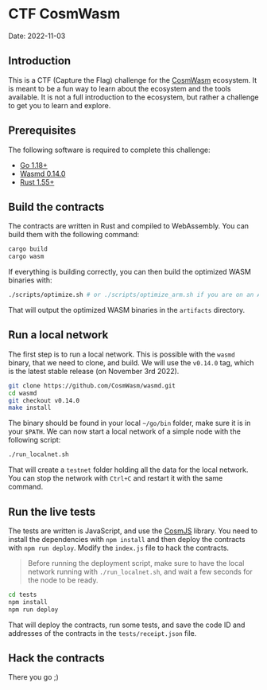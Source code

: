 # CTF CosmWasm

Date: 2022-11-03

## Introduction

This is a CTF (Capture the Flag) challenge for the [CosmWasm](https://cosmwasm.com/) ecosystem. It is meant to be a fun way to learn about the ecosystem and the tools available. It is not a full introduction to the ecosystem, but rather a challenge to get you to learn and explore.

## Prerequisites

The following software is required to complete this challenge:

  * [Go 1.18+](https://golang.org/dl/)
  * [Wasmd 0.14.0](https://github.com/CosmWasm/wasmd/tree/v0.14.0)
  * [Rust 1.55+](https://www.rust-lang.org/tools/install)

## Build the contracts

The contracts are written in Rust and compiled to WebAssembly. You can build them with the following command:

```bash
cargo build
cargo wasm
```

If everything is building correctly, you can then build the optimized WASM binaries with:

```bash
./scripts/optimize.sh # or ./scripts/optimize_arm.sh if you are on an ARM machine
```

That will output the optimized WASM binaries in the `artifacts` directory.

## Run a local network

The first step is to run a local network. This is possible with the `wasmd` binary, that we need to clone, and build. We will use the `v0.14.0` tag, which is the latest stable release (on November 3rd 2022).

```bash
git clone https://github.com/CosmWasm/wasmd.git
cd wasmd
git checkout v0.14.0
make install
```

The binary should be found in your local `~/go/bin` folder, make sure it is in your `$PATH`. We can now start a local network of a simple node with the following script:

```bash
./run_localnet.sh
```

That will create a `testnet` folder holding all the data for the local network. You can stop the network with `Ctrl+C` and restart it with the same command.

## Run the live tests

The tests are written is JavaScript, and use the [CosmJS](https://github.com/cosmos/cosmjs) library. You need to install the dependencies with `npm install` and then deploy the contracts with `npm run deploy`. Modify the `index.js` file to hack the contracts.

> Before running the deployment script, make sure to have the local network running with `./run_localnet.sh`, and wait a few seconds for the node to be ready.

```bash
cd tests
npm install
npm run deploy
```

That will deploy the contracts, run some tests, and save the code ID and addresses of the contracts in the `tests/receipt.json` file.

## Hack the contracts

There you go ;)